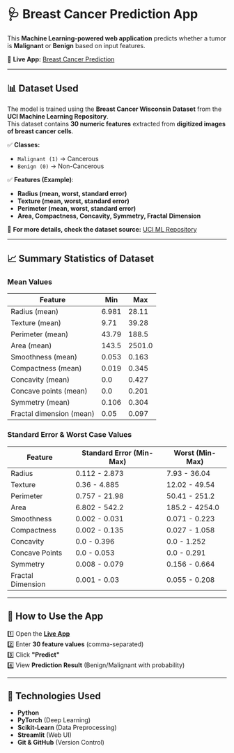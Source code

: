 # 🩺 Breast Cancer Prediction App  

This **Machine Learning-powered web application** predicts whether a tumor is **Malignant** or **Benign** based on input features.

🔗 **Live App:** [Breast Cancer Prediction](https://breastcancerproject-mwfrp6euxvrsijeczh4fqt.streamlit.app/)

---

## 📊 Dataset Used  

The model is trained using the **Breast Cancer Wisconsin Dataset** from the **UCI Machine Learning Repository**.  
This dataset contains **30 numeric features** extracted from **digitized images of breast cancer cells**.  

✅ **Classes:**  
- `Malignant (1)` → Cancerous  
- `Benign (0)` → Non-Cancerous  

✅ **Features (Example)**:
- **Radius (mean, worst, standard error)**
- **Texture (mean, worst, standard error)**
- **Perimeter (mean, worst, standard error)**
- **Area, Compactness, Concavity, Symmetry, Fractal Dimension**

📌 **For more details, check the dataset source:** [UCI ML Repository](https://archive.ics.uci.edu/ml/datasets/Breast+Cancer+Wisconsin+%28Diagnostic%29)

---

## 📈 Summary Statistics of Dataset  

### **Mean Values**  
| Feature | Min | Max |
|----------|------|------|
| Radius (mean) | 6.981 | 28.11 |
| Texture (mean) | 9.71 | 39.28 |
| Perimeter (mean) | 43.79 | 188.5 |
| Area (mean) | 143.5 | 2501.0 |
| Smoothness (mean) | 0.053 | 0.163 |
| Compactness (mean) | 0.019 | 0.345 |
| Concavity (mean) | 0.0 | 0.427 |
| Concave points (mean) | 0.0 | 0.201 |
| Symmetry (mean) | 0.106 | 0.304 |
| Fractal dimension (mean) | 0.05 | 0.097 |

### **Standard Error & Worst Case Values**  
| Feature | Standard Error (Min-Max) | Worst (Min-Max) |
|----------|----------------|----------------|
| Radius | 0.112 - 2.873 | 7.93 - 36.04 |
| Texture | 0.36 - 4.885 | 12.02 - 49.54 |
| Perimeter | 0.757 - 21.98 | 50.41 - 251.2 |
| Area | 6.802 - 542.2 | 185.2 - 4254.0 |
| Smoothness | 0.002 - 0.031 | 0.071 - 0.223 |
| Compactness | 0.002 - 0.135 | 0.027 - 1.058 |
| Concavity | 0.0 - 0.396 | 0.0 - 1.252 |
| Concave Points | 0.0 - 0.053 | 0.0 - 0.291 |
| Symmetry | 0.008 - 0.079 | 0.156 - 0.664 |
| Fractal Dimension | 0.001 - 0.03 | 0.055 - 0.208 |

---

## 🚀 How to Use the App  
1️⃣ Open the **[Live App](https://breastcancerproject-mwfrp6euxvrsijeczh4fqt.streamlit.app/)**  
2️⃣ Enter **30 feature values** (comma-separated)  
3️⃣ Click **"Predict"**  
4️⃣ View **Prediction Result** (Benign/Malignant with probability)  

---

## 🔬 Technologies Used  
- **Python**  
- **PyTorch** (Deep Learning)  
- **Scikit-Learn** (Data Preprocessing)  
- **Streamlit** (Web UI)  
- **Git & GitHub** (Version Control)  

